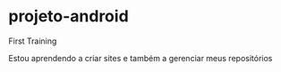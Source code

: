 # projeto-android
 First Training
 
Estou aprendendo a criar sites e também a gerenciar meus repositórios
